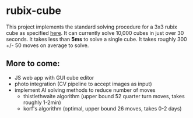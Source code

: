 # rubix-cube

This project implements the standard solving procedure for a 3x3 rubix cube as specified [here](https://www.rubiks.com/media/guides/RBL_solve_guide_CUBE_US_5.375x8.375in_AW_27Feb2020_VISUAL.pdf).
It can currently solve 10,000 cubes in just over 30 seconds. It takes less than **5ms** to solve a single cube. It takes roughly 300 +/- 50 moves on average to solve.

## More to come:
- JS web app with GUI cube editor
- photo integration (CV pipeline to accept images as input)
- implement AI solving methods to reduce number of moves 
  - thistlethwaite algorithm (upper bound 52 quarter turn moves, takes roughly 1-2min)
  - korf's algorithm (optimal, upper bound 26 moves, takes 0-2 days)
